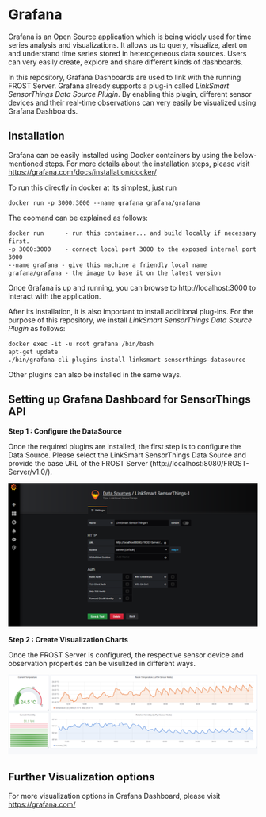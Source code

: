 # Grafana

Grafana is an Open Source application which is being widely used for time series analysis and visualizations. It allows us to query, visualize, alert on and understand time series stored in heterogeneous data sources. Users can very easily create, explore and share different kinds of dashboards.

In this repository, Grafana Dashboards are used to link with the running FROST Server. Grafana already supports a plug-in called *LinkSmart SensorThings Data Source Plugin*. By enabling this plugin, different sensor devices and their real-time observations can very easily be visualized using Grafana Dashboards.

## Installation

Grafana can be easily installed using Docker containers by using the below-mentioned steps. For more details about the installation steps, please visit https://grafana.com/docs/installation/docker/

To run this directly in docker at its simplest, just run

    docker run -p 3000:3000 --name grafana grafana/grafana

The coomand can be explained as follows:

    docker run      - run this container... and build locally if necessary first.
    -p 3000:3000    - connect local port 3000 to the exposed internal port 3000
    --name grafana - give this machine a friendly local name
    grafana/grafana - the image to base it on the latest version

Once Grafana is up and running, you can browse to http://localhost:3000 to interact with the application.

After its installation, it is also important to install additional plug-ins. For the purpose of this repository, we install *LinkSmart SensorThings Data Source Plugin* as follows:

    docker exec -it -u root grafana /bin/bash
    apt-get update
    ./bin/grafana-cli plugins install linksmart-sensorthings-datasource

Other plugins can also be installed in the same ways.

## Setting up Grafana Dashboard for SensorThings API

**Step 1 : Configure the DataSource**

Once the required plugins are installed, the first step is to configure the Data Source. Please select the LinkSmart SensorThings Data Source and provide the base URL of the FROST Server (http://localhost:8080/FROST-Server/v1.0/).

![SensorThings API UML Model](../doc/images/Grafana1.PNG)

**Step 2 : Create Visualization Charts**

Once the FROST Server is configured, the respective sensor device and observation properties can be visulized in different ways.

![SensorThings API UML Model](../doc/images/Grafana2.PNG)

## Further Visualization options

For more visualization options in Grafana Dashboard, please visit https://grafana.com/
